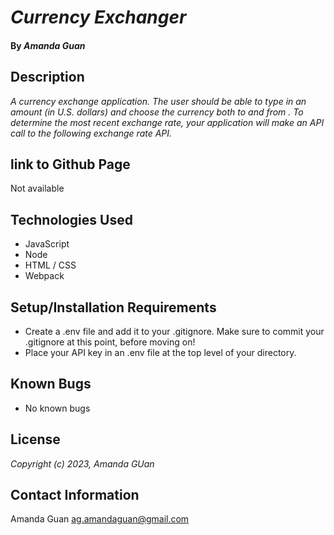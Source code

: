 # _Currency Exchanger_

#### By _**Amanda Guan**_

## Description

_A currency exchange application. The user should be able to type in an amount (in U.S. dollars) and choose the currency both to and from . To determine the most recent exchange rate, your application will make an API call to the following exchange rate API._

## link to Github Page

Not available

## Technologies Used

- JavaScript
- Node
- HTML / CSS
- Webpack

## Setup/Installation Requirements

- Create a .env file and add it to your .gitignore. Make sure to commit your .gitignore at this point, before moving on!
- Place your API key in an .env file at the top level of your directory.

## Known Bugs

- No known bugs

## License

_Copyright (c) 2023, Amanda GUan_

## Contact Information

Amanda Guan <ag.amandaguan@gmail.com>
